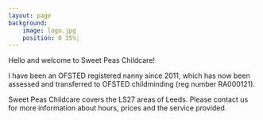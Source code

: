 ```yaml
---
layout: page
background:
    image: logo.jpg
    position: 0 35%;
---
```


Hello and welcome to Sweet Peas Childcare!

I have been an OFSTED registered nanny since 2011, which has now been assessed and transferred to OFSTED childminding (reg number RA000121).

Sweet Peas Childcare covers the LS27 areas of Leeds. Please contact us for more information about hours, prices and the service provided.
